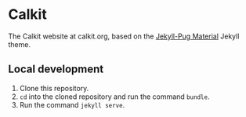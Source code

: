# Calkit

The Calkit website at calkit.org, based on the
[Jekyll-Pug Material](https://github.com/DougBeney/jekyll-pug-material)
Jekyll theme.

## Local development

1. Clone this repository.
2. `cd` into the cloned repository and run the command `bundle`.
3. Run the command `jekyll serve`.
